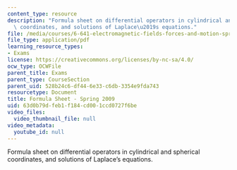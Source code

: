 ```yaml
---
content_type: resource
description: "Formula sheet on differential operators in cylindrical and spherical\
  \ coordinates, and solutions of Laplace\u2019s equations."
file: /media/courses/6-641-electromagnetic-fields-forces-and-motion-spring-2009/63d0b79dfeb1f184cd001ccd0727f6be_MIT6_641s09_study03.pdf
file_type: application/pdf
learning_resource_types:
- Exams
license: https://creativecommons.org/licenses/by-nc-sa/4.0/
ocw_type: OCWFile
parent_title: Exams
parent_type: CourseSection
parent_uid: 528b24c6-df44-6e33-c6db-3354e9fda743
resourcetype: Document
title: Formula Sheet - Spring 2009
uid: 63d0b79d-feb1-f184-cd00-1ccd0727f6be
video_files:
  video_thumbnail_file: null
video_metadata:
  youtube_id: null
---
```

Formula sheet on differential operators in cylindrical and spherical coordinates, and solutions of Laplace’s equations.